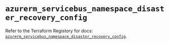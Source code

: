 # `azurerm_servicebus_namespace_disaster_recovery_config`

Refer to the Terraform Registory for docs: [`azurerm_servicebus_namespace_disaster_recovery_config`](https://registry.terraform.io/providers/hashicorp/azurerm/3.73.0/docs/resources/servicebus_namespace_disaster_recovery_config).
